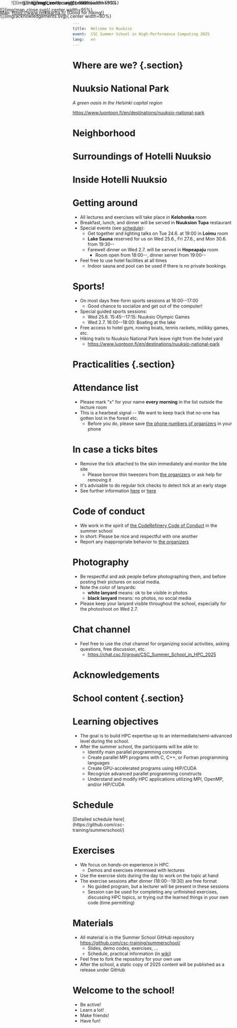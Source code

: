 ```yaml
---
title:  Welcome to Nuuksio
event:  CSC Summer School in High-Performance Computing 2025
lang:   en
---
```


# Where are we? {.section}

# Nuuksio National Park

*A green oasis in the Helsinki capital region*

<https://www.luontoon.fi/en/destinations/nuuksio-national-park>

# Neighborhood

<div style="position: absolute; left:0.0em; top:0.0em">
<center>
![](img/map.svg){.center width=100%}

Map: <https://www.retkikartta.fi/> (Good for hiking!)
</center>
</div>


# Surroundings of Hotelli Nuuksio

<div style="position: absolute; left:0.0em; top:1.6em">
![](img/map_close.svg){.center width=95%}
</div>

# Inside Hotelli Nuuksio

<div style="position: absolute; left:5.0em; top:0.0em">
![](img/map_inside.svg){.center width=55%}
</div>

# Getting around

- All lectures and exercises will take place in **Kelohonka** room
- Breakfast, lunch, and dinner will be served in **Nuuksion Tupa** restaurant
- Special events (see [schedule](https://github.com/csc-training/summerschool)):
  - Get together and lighting talks on Tue 24.6. at 19:00 in **Loimu** room
  - **Lake Sauna** reserved for us on Wed 25.6., Fri 27.6., and Mon 30.6. from 19:30--
  - Farewell dinner on Wed 2.7. will be served in **Hopeapaju** room
    - Room open from 18:00--, dinner server from 19:00--
- Feel free to use hotel facilities at all times
  - Indoor sauna and pool can be used if there is no private bookings

# Sports!

- On most days free-form sports sessions at 16:00--17:00
  - Good chance to socialize and get out of the computer!
- Special guided sports sessions:
  - Wed 25.6. 15:45--17:15: Nuuksio Olympic Games
  - Wed 2.7. 16:00--18:00: Boating at the lake
- Free access to hotel gym, rowing boats, tennis rackets, mölkky games, etc.
- Hiking trails to Nuuksio National Park leave right from the hotel yard
  - <https://www.luontoon.fi/en/destinations/nuuksio-national-park>

# Practicalities {.section}

# Attendance list

- Please mark "x" for your name **every morning** in the list outside the lecture room
- This is a hearbeat signal -- We want to keep track that no-one has gotten lost in the forest etc.
  - Before you do, please save [the phone numbers of organizers](https://github.com/csc-training/summerschool/wiki#contacts) in your phone

# In case a ticks bites

- Remove the tick attached to the skin immediately and monitor the bite site
  - Please borrow thin tweezers from [the organizers](https://github.com/csc-training/summerschool/wiki#contacts) or ask help for removing it
- It's advisable to do regular tick checks to detect tick at an early stage
- See further information [here](https://www.mehilainen.fi/en/tick-bite) or [here](https://www.terveyskyla.fi/en/emergencyhub/self-care-instructions-in-sudden-health-problems/ticks)

# Code of conduct

- We work in the spirit of [the CodeRefinery Code of Conduct](https://coderefinery.org/about/code-of-conduct/) in the summer school
- In short: Please be nice and respectful with one another
- Report any inappropriate behavior to [the organizers](https://github.com/csc-training/summerschool/wiki#contacts)

# Photography

- Be respectful and ask people before photographing them, and before posting their pictures on social media.
- Note the color of lanyards:
  - **white lanyard** means: ok to be visible in photos
  - **black lanyard** means: no photos, no social media
- Please keep your lanyard visible throughout the school, especially for the photoshoot on Wed 2.7.

# Chat channel

- Feel free to use the chat channel for organizing social activities, asking questions, free discussion, etc.
  - <https://chat.csc.fi/group/CSC_Summer_School_in_HPC_2025>

# Acknowledgements

<div style="position: absolute; left:0.0em; top:3.0em">
![](img/acknowledgements.svg){.center width=80%}
</div>


# School content {.section}

# Learning objectives

- The goal is to build HPC expertise up to an intermediate/semi-advanced level during the school.
- After the summer school, the participants will be able to:
  - Identify main parallel programming concepts
  - Create parallel MPI programs with C, C++, or Fortran programming languages
  - Create GPU-accelerated programs using HIP/CUDA
  - Recognize advanced parallel programming constructs
  - Understand and modify HPC applications utilizing MPI, OpenMP, and/or HIP/CUDA

# Schedule

<div style="position: absolute; left:7.0em; top:0.0em">
![](img/csc-hpc.svg){.center width=90%}
</div>

<div class=column style="width:60%">
</div>
<div class=column style="width:35%">
[Detailed schedule here](https://github.com/csc-training/summerschool/)
</div>

# Exercises

- We focus on *hands-on* experience in HPC
  - Demos and exercises intermixed with lectures
- Use the exercise slots during the day to work on the topic at hand
- The exercise sessions after dinner (18:00--19:30) are free format
  - No guided program, but a lecturer will be present in these sessions
  - Session can be used for completing any unfinished exercises, discussing HPC topics, or trying out the learned things in your own code (time permitting)

# Materials

- All material is in the Summer School GitHub repository<br><https://github.com/csc-training/summerschool/>
  - Slides, demo codes, exercises, ...
  - Schedule, practical information (in [wiki](https://github.com/csc-training/summerschool/wiki))
- Feel free to fork the repository for your own use
- After the school, a static copy of 2025 content will be published as a release under GitHub


# Welcome to the school!

- Be active!
- Learn a lot!
- Make friends!
- Have fun!
